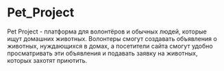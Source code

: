 # Pet_Project
Pet Project - платформа для волонтёров и обычных людей, которые ищут домашних животных. Волонтеры смогут создавать объявления о животных, нуждающихся в домах, а посетители сайта смогут удобно просматривать эти объявления и подавать заявку на животных, которых захотят приютить.
